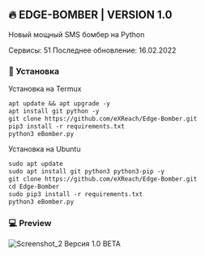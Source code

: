 ## 🔥 EDGE-BOMBER | VERSION 1.0

Новый мощный SMS бомбер на Python

Сервисы: 51
Последнее обновление: 16.02.2022

### 🚀 Установка

Установка на Termux

```markdown
apt update && apt upgrade -y
apt install git python -y
git clone https://github.com/eXReach/Edge-Bomber.git
pip3 install -r requirements.txt
python3 eBomber.py
```

Установка на Ubuntu

```markdown
sudo apt update
sudo apt install git python3 python3-pip -y
git clone https://github.com/eXReach/Edge-Bomber.git
cd Edge-Bomber
sudo pip3 install -r requirements.txt
python3 eBomber.py
```

### 💻 Preview

![Screenshot_2](https://user-images.githubusercontent.com/84075638/154234888-8a1c4ec2-f765-4a17-b318-06f21ac28581.png)
Версия 1.0 BETA

